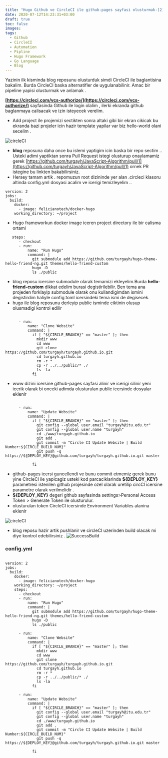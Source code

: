 ```yaml
---
title: "Hugo Github ve CircleCI ile github-pages sayfasi olusturmak-[2]"
date: 2020-07-12T14:23:31+03:00
draft: true
toc: false
images:
tags:
  - Github
  - CircleCI
  - Automation
  - Pipline
  - Hugo Framework
  - Go Language
  - Blog
---
```


Yazinin ilk kisminda blog reposunu olusturduk simdi CircleCI ile baglantisina bakalim. Burda CircleCI baska alternatifler de uygulanabilinir. Amac bir pipeline yapisi olusturmak ve anlamak .

**[https://circleci.com/vcs-authorize/](https://circleci.com/vcs-authorize/)** sayfasinda Github ile login olalim ,  ilerki ekranda github baglanmaya calisacak ve izin isteyecek verelim.

- Add project ile projemizi sectikten sonra altaki gibi bir ekran cikicak bu ekranda bazi projeler icin hazir template yapilar var biz hello-world olani secelim . 

![circleCI](../../../../images/circleCI-first.PNG)

- **blog** reposuna daha once bu islemi yaptigim icin baska bir repo sectim .. Usteki adimi yaptiktan sonra Pull Request istegi olusturup onaylamamiz gerek  [https://github.com/turgayh/JavaScript-Algorithm/pull/1](https://github.com/turgayh/JavaScript-Algorithm/pull/1) ornek PR istegine bu linkten bakabilirsiniz.
- Hersey tamam artik . repomuzun root dizininde yer alan .circleci klasoru altinda config.yml dosyasi acalim ve icerigi temizleyelim .. 

```shell
version: 2
jobs:
  build:
    docker:
      - image: felicianotech/docker-hugo
    working_directory: ~/project
```

- Hugo frameworkun docker image iceren project directory ile bir calisma ortami

```shell
   steps:
      - checkout
      - run:
          name: "Run Hugo"
          command: |
            git submodule add https://github.com/turgayh/hugo-theme-hello-friend-ng.git themes/hello-friend-custom 
            hugo -D
            ls ./public

```
- blog reposu icersine submodule olarak temamizi ekleyelim.Burda **hello-friend-custom** dikkat edelim burasi degistirilebilir. Ben tema ana projeden forklayip submodule olarak onu kullandigimdan ismini degistirdim haliyle config.toml icersindeki tema ismi de degisecek. 
- hugo ile blog reposunu derleyip public isminde ciktinin olusup olusmadigi kontrol edilir

```shell

      - run:
          name: "Clone Website"
          command: |
            if [ "${CIRCLE_BRANCH}" == "master" ]; then
              mkdir www
              cd www
              git clone https://github.com/turgayh/turgayh.github.io.git
              cd turgayh.github.io
              rm -r *
              cp -r ../../public/* ./
              ls -la
            fi
```
- www dizini icersine github-pages sayfasi alinir ve icerigi silinir yeni icerik olarak bi onceki adimda olusturulan public icersinde dosyalar eklenir 

```shell

      - run:
          name: "Update Website"
          command: |
            if [ "${CIRCLE_BRANCH}" == "master" ]; then  
              git config --global user.email "turgayh@itu.edu.tr"
              git config --global user.name "turgayh"
              cd ./www/turgayh.github.io
              git add .
              git commit -m "Circle CI Update Website | Build Number:${CIRCLE_BUILD_NUM}"
              git push -q https://${DEPLOY_KEY}@github.com/turgayh/turgayh.github.io.git master

            fi

```
- github-pages icersi guncellendi ve bunu commit etmemiz gerek bunu yine CircleCI ile yapicagiz usteki kod parcaciklarinda **${DEPLOY_KEY}** parametresi istenilen github projesinde ozel olarak uretilip circCI icersine parametre olarak verilmelidir .
- **${DEPLOY_KEY}** degeri  github sayfasinda  settings>Personal Access Token > Generate Token ile olusturulur. 
- olusturulan token CircleCI icersinde Environment Variables alanina eklenir 

![circleCI](../../../../images/token.PNG)

- blog reposu hazir artik pushlanir ve circleCI uzerinden build olacak mi diye kontrol edebilirsiniz .
![SuccessBuild](../../../../images/success-build.PNG)


### config.yml 

```shell

version: 2
jobs:
  build:
    docker:
      - image: felicianotech/docker-hugo
    working_directory: ~/project
    steps:
      - checkout
      - run:
          name: "Run Hugo"
          command: |
            git submodule add https://github.com/turgayh/hugo-theme-hello-friend-ng.git themes/hello-friend-custom 
            hugo -D
            ls ./public

      - run:
          name: "Clone Website"
          command: |
            if [ "${CIRCLE_BRANCH}" == "master" ]; then		
              mkdir www		
              cd www		
              git clone https://github.com/turgayh/turgayh.github.io.git		
              cd turgayh.github.io		
              rm -r *		
              cp -r ../../public/* ./		
              ls -la		
            fi
      
      - run:
          name: "Update Website"
          command: |
            if [ "${CIRCLE_BRANCH}" == "master" ]; then  
              git config --global user.email "turgayh@itu.edu.tr"
              git config --global user.name "turgayh"
              cd ./www/turgayh.github.io
              git add .
              git commit -m "Circle CI Update Website | Build Number:${CIRCLE_BUILD_NUM}"
              git push -q https://${DEPLOY_KEY}@github.com/turgayh/turgayh.github.io.git master
              
            fi
```
